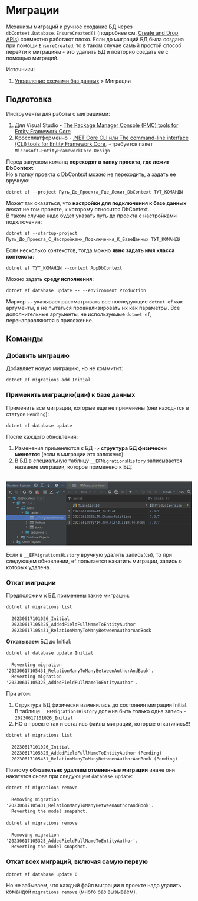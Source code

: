# Миграции

Механизм миграций и ручное создание БД через `dbContext.Database.EnsureCreated()` (подробнее см. [Create and Drop APIs](https://learn.microsoft.com/ru-ru/ef/core/managing-schemas/ensure-created)) совместно работают плохо. Если до миграций БД была создана при помощи `EnsureCreated`, то в таком случае самый простой способ перейти к миграциям - это удалить БД и повторно создать ее с помощью миграций.

Источники:

1. [Управление схемами баз данных](https://learn.microsoft.com/ru-ru/ef/core/managing-schemas/) > Миграции

## Подготовка

Инструменты для работы с миграциями:

1. Для Visual Studio - [The Package Manager Console (PMC) tools for Entity Framework Core](https://learn.microsoft.com/ru-ru/ef/core/cli/powershell)
2. Кроссплатформенно - [.NET Core CLI или The command-line interface (CLI) tools for Entity Framework Core](https://learn.microsoft.com/ru-ru/ef/core/cli/dotnet), +требуется пакет `Microsoft.EntityFrameworkCore.Design`

Перед запуском команд **переходят в папку проекта, где лежит DbContext**.  
Но в папку проекта с DbContext можно не переходить, а задать ее вручную:

```shell
dotnet ef --project Путь_До_Проекта_Где_Лежит_DbContext ТУТ_КОМАНДЫ
```

Может так оказаться, что **настройки для подключения к базе данных** лежат не том проекте, к которому относится DbContext.  
В таком случае надо будет указать путь до проекта с настройками подключения:

```shell
dotnet ef --startup-project Путь_До_Проекта_С_Настройками_Подключения_К_БазеДанных ТУТ_КОМАНДЫ
```

Если несколько контекстов, тогда можно **явно задать имя класса контекста**:

```shell
dotnet ef ТУТ_КОМАНДЫ --context AppDbContext
```

Можно задать **среду исполнения**:

```shell
dotnet ef database update -- --environment Production
```

Маркер `--` указывает рассматривать все последующие `dotnet ef` как аргументы, а не пытаться проанализировать их как параметры. Все дополнительные аргументы, не используемые `dotnet ef`, перенаправляются в приложение.

## Команды

### Добавить миграцию

Добавляет новую миграцию, но не коммитит:

```shell
dotnet ef migrations add Initial
```

### Применить миграцию(ции) к базе данных

Применить все миграции, которые еще не применены (они находятся в статусе `Pending`):

```shell
dotnet ef database update
```

После каждого обновления:

1. Изменения применяются к БД `->` **структура БД физически меняется** (если в миграции это заложено)
2. В БД в специальную таблицу `__EFMigrationsHistory` записывается название миграции, которое применено к БД:

&nbsp;&nbsp;&nbsp;&nbsp;<img src="./pic/ef-migrations-history.png" alt="isolated" width="600"/>

Если в `__EFMigrationsHistory` вручную удалить запись(си), то при следующем обновлении, ef попытается накатить миграции, запись о которых удалена.

### Откат миграции

Предположим к БД применены такие миграции:

```shell
dotnet ef migrations list

  20230617101026_Initial
  20230617105325_AddedFieldFullNameToEntityAuthor
  20230617105431_RelationManyToManyBetweenAuthorAndBook
```

**Откатываем** БД до Initial:

```shell
dotnet ef database update Initial

  Reverting migration '20230617105431_RelationManyToManyBetweenAuthorAndBook'.
  Reverting migration '20230617105325_AddedFieldFullNameToEntityAuthor'.
```

При этом:

1. Структура БД физически изменилась до состояния миграции Initial. В таблице `__EFMigrationsHistory` должна быть только одна запись - `20230617101026_Initial`
2. НО в проекте так и остались файлы миграций, которые откатились!!!

```shell
dotnet ef migrations list

  20230617101026_Initial
  20230617105325_AddedFieldFullNameToEntityAuthor (Pending)
  20230617105431_RelationManyToManyBetweenAuthorAndBook (Pending)
```

Поэтому **обязательно удаляем отмененные миграции** иначе они накатятся снова при следующем `database update`:

```shell
dotnet ef migrations remove

  Removing migration '20230617105431_RelationManyToManyBetweenAuthorAndBook'.
  Reverting the model snapshot.

dotnet ef migrations remove

  Removing migration '20230617105325_AddedFieldFullNameToEntityAuthor'.
  Reverting the model snapshot.
```

### Откат всех миграций, включая самую первую

```shell
dotnet ef database update 0
```

Но не забываем, что каждый файл миграции в проекте надо удалить командой `migrations remove` (много раз вызываем).
